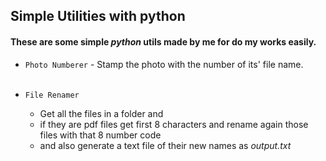 ## Simple Utilities with python

#### These are some simple _python_ utils made by me for do my works easily.

-   `Photo Numberer` - Stamp the photo with the number of its' file name.
    <br>
    <br>

-   `File Renamer`
    -   Get all the files in a folder and
    -   if they are pdf files get first 8 characters and rename again those files with that 8 number code
    -   and also generate a text file of their new names as _output.txt_
